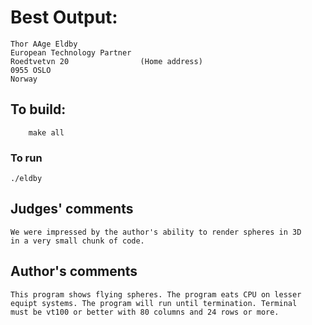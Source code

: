 # Best Output:

    Thor AAge Eldby
    European Technology Partner
    Roedtvetvn 20                (Home address)
    0955 OSLO
    Norway

## To build:

        make all

### To run

	./eldby 

## Judges' comments

    We were impressed by the author's ability to render spheres in 3D 
    in a very small chunk of code.

## Author's comments

    This program shows flying spheres. The program eats CPU on lesser
    equipt systems. The program will run until termination. Terminal 
    must be vt100 or better with 80 columns and 24 rows or more.
